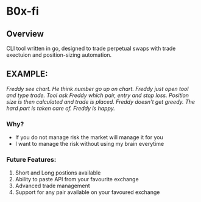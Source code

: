 # B0x-fi

## Overview

CLI tool written in go, designed to trade perpetual swaps with trade exectuion and position-sizing automation.

## EXAMPLE:

_Freddy see chart. He think number go up on chart. Freddy just open tool and type trade. Tool ask Freddy which pair, entry and stop loss. Position size is then calculated and trade is placed. Freddy doesn't get greedy. The hard part is taken care of. Freddy is happy._

### Why?

- If you do not manage risk the market will manage it for you
- I want to manage the risk without using my brain everytime 

### Future Features:

1. Short and Long postions available
2. Ability to paste API from your favourite exchange
3. Advanced trade management 
4. Support for any pair available on your favoured exchange

